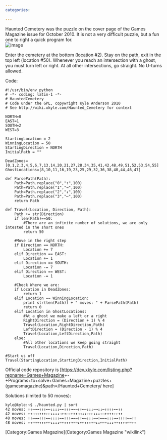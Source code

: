```yaml
---
categories:

---
```

Haunted Cemetery was the puzzle on the cover page of the Games Magazine
issue for October 2010. It is not a very difficult puzzle, but a fun one
to right a quick program for.\
![](HauntedCemetery.jpg "image")

Enter the cemetery at the bottom (location \#2). Stay on the path, exit
in the top left (location \#50). Whenever you reach an intersection with
a ghost, you must turn left or right. At all other intersections, go
straight. No U-turns allowed.

Code:

    #!/usr/bin/env python
    # -*- coding: latin-1 -*-
    # HauntedCemetery
    # Code under the GPL, copywright Kyle Anderson 2010
    # See http://wiki.xkyle.com/Haunted_Cemetery for context

    NORTH=0
    EAST=1
    SOUTH=2
    WEST=3

    StartingLocation = 2
    WinningLocation = 50
    StartingDirection = NORTH
    InitialPath = ""

    DeadZones=[0,1,2,3,4,5,6,7,13,14,20,21,27,28,34,35,41,42,48,49,51,52,53,54,55]
    GhostLocations=[8,10,11,16,19,23,25,29,32,36,38,40,44,46,47]

    def ParsePath(Path):
        Path=Path.replace("0","↑",100)
        Path=Path.replace("1","→",100)
        Path=Path.replace("2","↓",100)
        Path=Path.replace("3","←",100)
        return Path

    def Travel(Location, Direction, Path):
        Path += str(Direction)
        if len(Path)==50:
            #There are an infinite number of solutions, we are only intested in the short ones
            return 50
        
        #Move in the right step
        if Direction == NORTH:
            Location += 7
        elif Direction == EAST:
            Location += 1
        elif Direction == SOUTH:
            Location -= 7
        elif Direction == WEST:
            Location -= 1

        #Check Where we are:
        if Location in DeadZones:
            return 1
        elif Location == WinningLocation:
            print str(len(Path)) + " moves: " + ParsePath(Path)
            return 0
        elif Location in GhostLocations:
            #At a ghost we make a left or a right
            RightDirection = (Direction + 1) % 4
            Travel(Location,RightDirection,Path)
            LeftDirection = (Direction - 1) % 4
            Travel(Location,LeftDirection,Path)
        else:
            #All other locations we keep going straight
            Travel(Location,Direction,Path)

    #Start us off
    Travel(StartingLocation,StartingDirection,InitialPath)

Official code repository is
[<https://dev.xkyle.com/listing.php?repname=Games+Magazine>+-+Programs+to+solve+Games+Magazine+puzzles+(gamesmagazine)&path=/Haunted+Cemetery/
here]

Solutions (limited to 50 moves):

    kyle@kyle:~$ ./haunted.py | sort
    42 moves: ↑↑→→→↑↑↑←←↓↓↓↓←←↑↑↑→→→↑↑←←↓↓↓→→↓↓←↑↑↑↑←←↑↑
    42 moves: ↑↑→→→↑↑↑←←↓↓↓↓→↑↑←←↑↑↑→→↓↓←←←↓↓↓→→↑↑↑↑←←↑↑
    48 moves: ↑↑→→→↑↑↑←←↓↓↓↓←←↑↑↑→→→↑↑←←↓↓↓→→↑←←←↓↓↓→→↑↑↑↑←←↑↑
    48 moves: ↑↑→→→↑↑↑←←↓↓↓↓←←↑↑↑→→→↓←←↑↑↑→→↓↓←←←↓↓↓→→↑↑↑↑←←↑↑

[Category:Games Magazine](Category:Games Magazine "wikilink")

